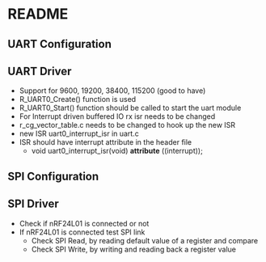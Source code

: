 README
========

UART Configuration
------------------

UART Driver
-----------

* Support for 9600, 19200, 38400, 115200 (good to have)
* R_UART0_Create() function is used 
* R_UART0_Start() function should be called to start the uart module
* For Interrupt driven buffered IO rx isr needs to be changed
* r_cg_vector_table.c needs to be changed to hook up the new ISR
* new ISR uart0_interrupt_isr in uart.c
* ISR should have interrupt attribute in the header file
  * void uart0_interrupt_isr(void) __attribute__ ((interrupt));


SPI Configuration
------------------

SPI Driver
------------------

* Check if nRF24L01 is connected or not
* If nRF24L01 is connected test SPI link 
  * Check SPI Read, by reading default value of a register and compare
  * Check SPI Write, by writing and reading back a register value

